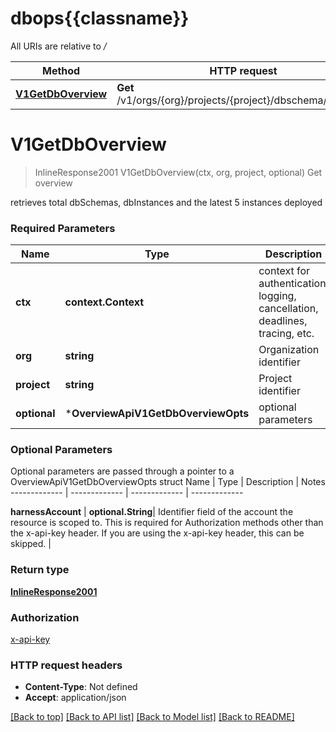 # dbops{{classname}}

All URIs are relative to */*

Method | HTTP request | Description
------------- | ------------- | -------------
[**V1GetDbOverview**](OverviewApi.md#V1GetDbOverview) | **Get** /v1/orgs/{org}/projects/{project}/dbschema/overview | Get overview

# **V1GetDbOverview**
> InlineResponse2001 V1GetDbOverview(ctx, org, project, optional)
Get overview

retrieves total dbSchemas, dbInstances and the latest 5 instances deployed

### Required Parameters

Name | Type | Description  | Notes
------------- | ------------- | ------------- | -------------
 **ctx** | **context.Context** | context for authentication, logging, cancellation, deadlines, tracing, etc.
  **org** | **string**| Organization identifier | 
  **project** | **string**| Project identifier | 
 **optional** | ***OverviewApiV1GetDbOverviewOpts** | optional parameters | nil if no parameters

### Optional Parameters
Optional parameters are passed through a pointer to a OverviewApiV1GetDbOverviewOpts struct
Name | Type | Description  | Notes
------------- | ------------- | ------------- | -------------


 **harnessAccount** | **optional.String**| Identifier field of the account the resource is scoped to. This is required for Authorization methods other than the x-api-key header. If you are using the x-api-key header, this can be skipped. | 

### Return type

[**InlineResponse2001**](inline_response_200_1.md)

### Authorization

[x-api-key](../README.md#x-api-key)

### HTTP request headers

 - **Content-Type**: Not defined
 - **Accept**: application/json

[[Back to top]](#) [[Back to API list]](../README.md#documentation-for-api-endpoints) [[Back to Model list]](../README.md#documentation-for-models) [[Back to README]](../README.md)

